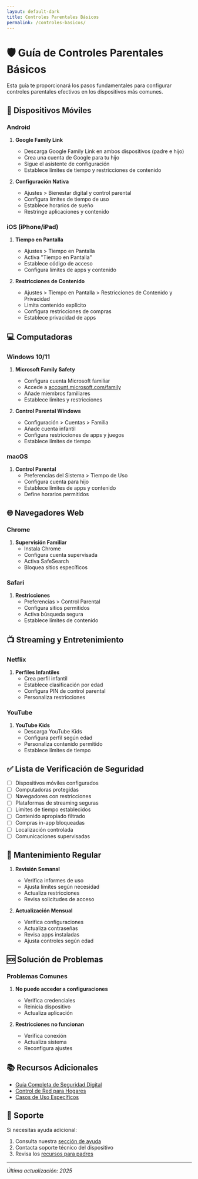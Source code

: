 ```yaml
---
layout: default-dark
title: Controles Parentales Básicos
permalink: /controles-basicos/
---
```


# 🛡️ Guía de Controles Parentales Básicos

Esta guía te proporcionará los pasos fundamentales para configurar controles parentales efectivos en los dispositivos más comunes.

## 📱 Dispositivos Móviles

### Android

1. **Google Family Link**
   - Descarga Google Family Link en ambos dispositivos (padre e hijo)
   - Crea una cuenta de Google para tu hijo
   - Sigue el asistente de configuración
   - Establece límites de tiempo y restricciones de contenido

2. **Configuración Nativa**
   - Ajustes > Bienestar digital y control parental
   - Configura límites de tiempo de uso
   - Establece horarios de sueño
   - Restringe aplicaciones y contenido

### iOS (iPhone/iPad)

1. **Tiempo en Pantalla**
   - Ajustes > Tiempo en Pantalla
   - Activa "Tiempo en Pantalla"
   - Establece código de acceso
   - Configura límites de apps y contenido

2. **Restricciones de Contenido**
   - Ajustes > Tiempo en Pantalla > Restricciones de Contenido y Privacidad
   - Limita contenido explícito
   - Configura restricciones de compras
   - Establece privacidad de apps

## 💻 Computadoras

### Windows 10/11

1. **Microsoft Family Safety**
   - Configura cuenta Microsoft familiar
   - Accede a [account.microsoft.com/family](https://account.microsoft.com/family)
   - Añade miembros familiares
   - Establece límites y restricciones

2. **Control Parental Windows**
   - Configuración > Cuentas > Familia
   - Añade cuenta infantil
   - Configura restricciones de apps y juegos
   - Establece límites de tiempo

### macOS

1. **Control Parental**
   - Preferencias del Sistema > Tiempo de Uso
   - Configura cuenta para hijo
   - Establece límites de apps y contenido
   - Define horarios permitidos

## 🌐 Navegadores Web

### Chrome

1. **Supervisión Familiar**
   - Instala Chrome
   - Configura cuenta supervisada
   - Activa SafeSearch
   - Bloquea sitios específicos

### Safari

1. **Restricciones**
   - Preferencias > Control Parental
   - Configura sitios permitidos
   - Activa búsqueda segura
   - Establece límites de contenido

## 📺 Streaming y Entretenimiento

### Netflix

1. **Perfiles Infantiles**
   - Crea perfil infantil
   - Establece clasificación por edad
   - Configura PIN de control parental
   - Personaliza restricciones

### YouTube

1. **YouTube Kids**
   - Descarga YouTube Kids
   - Configura perfil según edad
   - Personaliza contenido permitido
   - Establece límites de tiempo

## ✅ Lista de Verificación de Seguridad

- [ ] Dispositivos móviles configurados
- [ ] Computadoras protegidas
- [ ] Navegadores con restricciones
- [ ] Plataformas de streaming seguras
- [ ] Límites de tiempo establecidos
- [ ] Contenido apropiado filtrado
- [ ] Compras in-app bloqueadas
- [ ] Localización controlada
- [ ] Comunicaciones supervisadas

## 🔄 Mantenimiento Regular

1. **Revisión Semanal**
   - Verifica informes de uso
   - Ajusta límites según necesidad
   - Actualiza restricciones
   - Revisa solicitudes de acceso

2. **Actualización Mensual**
   - Verifica configuraciones
   - Actualiza contraseñas
   - Revisa apps instaladas
   - Ajusta controles según edad

## 🆘 Solución de Problemas

### Problemas Comunes

1. **No puedo acceder a configuraciones**
   - Verifica credenciales
   - Reinicia dispositivo
   - Actualiza aplicación

2. **Restricciones no funcionan**
   - Verifica conexión
   - Actualiza sistema
   - Reconfigura ajustes

## 📚 Recursos Adicionales

- [Guía Completa de Seguridad Digital](/GuiaParaPadres/)
- [Control de Red para Hogares](/control-red-hogares/)
- [Casos de Uso Específicos](/casos-uso-especificos/)

## 🤝 Soporte

Si necesitas ayuda adicional:
1. Consulta nuestra [sección de ayuda](/ayuda/)
2. Contacta soporte técnico del dispositivo
3. Revisa los [recursos para padres](/recursos-padres/)

---

*Última actualización: 2025*